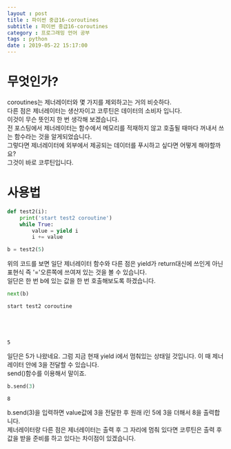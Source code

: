 ```yaml
---
layout : post
title : 파이썬 중급16-coroutines
subtitle : 파이썬 중급16-coroutines
category : 프로그래밍 언어 공부
tags : python
date : 2019-05-22 15:17:00
---
```


# 무엇인가?

coroutines는 제너레이터와 몇 가지를 제외하고는 거의 비슷하다.  
다른 점은 제너레이터는 생산자이고 코루틴은 데이터의 소비자 입니다.  
이것이 무슨 뜻인지 한 번 생각해 보겠습니다.  
전 포스팅에서 제너레이터는 함수에서 메모리를 적재하지 않고 호출될 때마다 꺼내서 쓰는 함수라는 것을 알게되었습니다.  
그렇다면 제너레이터에 외부에서 제공되는 데이터를 푸시하고 싶다면 어떻게 해야할까요?  
그것이 바로 코루틴입니다.  

# 사용법


```python
def test2(i):
    print('start test2 coroutine')
    while True:
        value = yield i
        i += value

b = test2(5)
```

위의 코드를 보면 일단 제너레이터 함수와 다른 점은 yield가 return대신에 쓰인게 아닌 표현식 즉 '='오른쪽에 쓰여져 있는 것을 볼 수 있습니다.  
일단은 한 번 b에 있는 값을 한 번 호출해보도록 하겠습니다.  


```python
next(b)
```

    start test2 coroutine





    5



일단은 5가 나왔네요. 그럼 지금 현재 yield i에서 멈춰있는 상태일 것입니다. 이 때 제너레이터 안에 3을 전달할 수 있습니다.  
send()함수를 이용해서 말이죠.


```python
b.send(3)
```




    8



b.send(3)을 입력하면 value값에 3을 전달한 후 원래 i인 5에 3을 더해서 8을 출력합니다.  
제너레이터랑 다른 점은 제너레이터는 출력 후 그 자리에 멈춰 있다면 코루틴은 출력 후 값을 받을 준비를 하고 있다는 차이점이 있겠습니다.  
